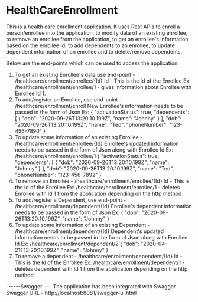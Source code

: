 # HealthCareEnrollment
This is a health care enrollment application. It uses Rest APIs to enroll a person/enrollee into the application, to modify data of an existing enrollee, to remove an enrollee from the application, to get an enrollee's information based on the enrollee Id, to add dependents to an enrollee, to update dependent information of an enrollee and to delete/remove dependents.

Below are the end-points which can be used to access the application.
1. To get an existing Enrollee's data use end-point - /healthcare/enrollment/enrollee/{Id}
   Id - This is the Id of the Enrollee
   Ex: /healthcare/enrollment/enrollee/1 - gives information about Enrollee with Enrollee Id 1.
2. To add/register an Enrollee, use end-point - /healthcare/enrollment/enroll
   New Enrollee's information needs to be passed in the form of Json
   Ex: {
          "activationStatus": true,
          "dependents": [
          {
            "dob": "2020-09-26T13:20:10.199Z",
            "name": "Johnny"
          }
          ],
          "dob": "2020-09-26T13:20:10.199Z",
          "name": "Ted",
          "phoneNumber": "123-456-7890"
       }
3. To update some information of an existing Enrollee - /healthcare/enrollment/enrollee/{Id}
   Enrollee's updated information needs to be passed in the form of Json along with Enrollee Id
   Ex: /healthcare/enrollment/enrollee/1
       {
          "activationStatus": true,
          "dependents": [
          {
            "dob": "2020-09-26T13:20:10.199Z",
            "name": "Johnny"
          }
          ],
          "dob": "2020-09-26T13:20:10.199Z",
          "name": "Ted",
          "phoneNumber": "123-456-7892"
       }
 4. To remove an Enrollee - /healthcare/enrollment/enrollee/{Id}
    Id - This is the Id of the Enrollee
    Ex: /healthcare/enrollment/enrollee/1 - deletes Enrollee with Id 1 from the application depending on the http method
 5. To add/register a Dependent, use end-point - /healthcare/enrollment/dependent/{Id}
    Enrollee's dependent information needs to be passed in the form of Json
    Ex: {
            "dob": "2020-09-26T13:20:10.199Z",
            "name": "Johnny"
          }
 6. To update some information of an existing Dependent - /healthcare/enrollment/dependent/{Id}
   Dependent's updated information needs to be passed in the form of Json along with Enrollee Id
   Ex: /healthcare/enrollment/dependent/2
         {
            "dob": "2020-04-21T13:20:10.199Z",
            "name": "Johnny"
          }   
 7. To remove a dependent - /healthcare/enrollment/dependent/{Id}
    Id - This is the Id of the Enrollee
    Ex: /healthcare/enrollment/dependent/1 - deletes dependent with Id 1 from the application depending on the http method
    
 ------Swagger----
 The application has been integrated with Swagger.
 Swagger URL - http://localhost:8081/swagger-ui.html
